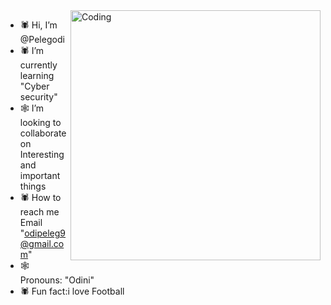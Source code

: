  <img align="right" alt="Coding" width="400" src="https://github.com/Pelegodi/Pelegodi/assets/162023391/d13cc9b3-d268-42d0-a837-27e6fc69b6fa">
 
- 🕷 Hi, I’m @Pelegodi        
- 🕷 I’m currently learning "Cyber security"
- 🕸 I’m looking to collaborate on Interesting and important things                            
- 🕷 How to reach me Email "odipeleg9@gmail.com"                                                                      
- 🕸 Pronouns: "Odini"                                                  
- 🕷 Fun fact:i love Football
                                                                    
                                                          





